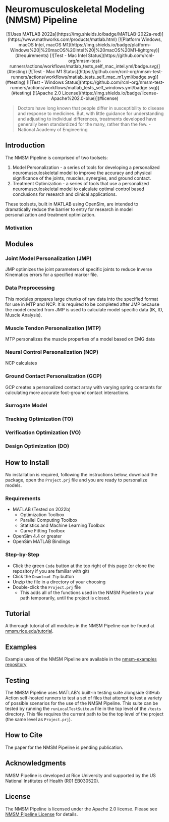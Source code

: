 # Neuromusculoskeletal Modeling (NMSM) Pipeline

<p align='center'>
[![Uses MATLAB 2022a](https://img.shields.io/badge/MATLAB-2022a-red)](https://www.mathworks.com/products/matlab.html)
[![Platform Windows, macOS Intel, macOS M1](https://img.shields.io/badge/platform-Windows%20|%20macOS%20Intel%20|%20macOS%20M1-lightgrey)](#requirements)
[![Test - Mac Intel Status](https://github.com/rcnl-org/nmsm-test-runners/actions/workflows/matlab_tests_self_mac_intel.yml/badge.svg)](#testing)
[![Test - Mac M1 Status](https://github.com/rcnl-org/nmsm-test-runners/actions/workflows/matlab_tests_self_mac_m1.yml/badge.svg)](#testing)
[![Test - Windows Status](https://github.com/rcnl-org/nmsm-test-runners/actions/workflows/matlab_tests_self_windows.yml/badge.svg)](#testing)
[![Apache 2.0 License](https://img.shields.io/badge/license-Apache%202.0-blue)](#license)
</p>

> Doctors have long known that people differ in susceptibility to disease and response to medicines. But, with little guidance for understanding and adjusting to individual differences, treatments developed have generally been standardized for the many, rather than the few. - National Academy of Engineering

## Introduction

The NMSM Pipeline is comprised of two toolsets:

1. Model Personalization - a series of tools for developing a personalized neuromusculoskeletal model to improve the accuracy and physical significance of the joints, muscles, synergies, and ground contact.
2. Treatment Optimization - a series of tools that use a personalized neuromusculoskeletal model to calculate optimal control based conclusions for research and clinical applications.

These toolsets, built in MATLAB using OpenSim, are intended to dramatically reduce the barrier to entry for research in model personalization and treatment optimization.

### Motivation



## Modules

### Joint Model Personalization (JMP)

JMP optimizes the joint parameters of specific joints to reduce Inverse Kinematics errors for a specified marker file.

### Data Preprocessing

This modules prepares large chunks of raw data into the specified format for use in MTP and NCP. It is required to be completed after JMP because the model created from JMP is used to calculate model specific data (IK, ID, Muscle Analysis).

### Muscle Tendon Personalization (MTP)

MTP personalizes the muscle properties of a model based on EMG data

### Neural Control Personalization (NCP)

NCP calculates

### Ground Contact Personalization (GCP)

GCP creates a personalized contact array with varying spring constants for calculating more accurate foot-ground contact interactions.

### Surrogate Model

### Tracking Optimization (TO)

### Verification Optimization (VO)

### Design Optimization (DO)

## How to Install

No installation is required, following the instructions below, download the package, open the `Project.prj` file and you are ready to personalize models.

### Requirements
- MATLAB (Tested on 2022b)
    - Optimization Toolbox
    - Parallel Computing Toolbox
    - Statistics and Machine Learning Toolbox
    - Curve Fitting Toolbox
- OpenSim 4.4 or greater
- OpenSim MATLAB Bindings

### Step-by-Step
- Click the green `Code` button at the top right of this page (or clone the repository if you are familiar with git)
- Click the `Download Zip` button
- Unzip the file in a directory of your choosing
- Double-click the `Project.prj` file
  - This adds all of the functions used in the NMSM Pipeline to your path temporarily, until the project is closed.

## Tutorial

A thorough tutorial of all modules in the NMSM Pipeline can be found at [nmsm.rice.edu/tutorial](https://nmsm.rice.edu/tutorial).

## Examples

Example uses of the NMSM Pipeline are available in the [nmsm-examples repository](https://github.com/rcnl-org/nmsm-examples)

## Testing

The NMSM Pipeline uses MATLAB's built-in testing suite alongside GitHub Action self-hosted runners to test a set of files that attempt to test a variety of possible scenarios for the use of the NMSM Pipeline. This suite can be tested by running the `runLocalTestSuite.m` file in the top level of the `/tests` directory. This file requires the current path to be the top level of the project (the same level as `Project.prj`).

## How to Cite

The paper for the NMSM Pipeline is pending publication.

## Acknowledgments

NMSM Pipeline is developed at Rice University and supported by the US National Institutes of Health (R01 EB030520).

## License

The NMSM Pipeline is licensed under the Apache 2.0 license. Please see [NMSM Pipeline License](https://github.com/rcnl-org/nmsm-core/blob/main/LICENSE.txt) for details.
